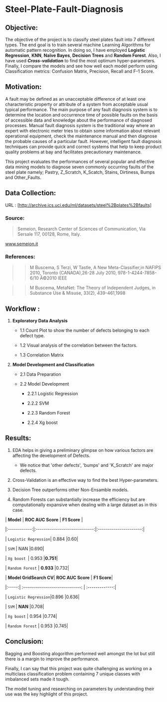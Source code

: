 # Steel-Plate-Fault-Diagnosis



## Objective:

   The objective of the project is to classify steel plates fault into 7 different types. The end goal is to train several machine Learning Algorithms for automatic pattern recognition. In doing so, I have employed **Logistic Regression**, **KNN**, **Naïve Bayes**, **Decision Trees** and **Random Forest**. Also, I have used **_Cross-validation_** to find the most optimum hyper-parameters. Finally, I compare the models and see  how well each model perform using Classification metrics: Confusion Matrix, Precision, Recall and F-1 Score.

## Motivation:

A fault may be defined as an unacceptable difference of at least one characteristic property or attribute of a system from acceptable usual typical performance. The main purpose of any fault diagnosis system is to determine the location and occurrence time of possible faults on the basis of accessible data and knowledge about the performance of diagnosed processes. Manual fault diagnosis system is the traditional way where an expert with electronic meter tries to obtain some information about relevant operational equipment, check the maintenance manual and then diagnose the probable causes of a particular fault.  However, intelligent fault diagnosis techniques can provide quick and correct systems that help to keep product quality problems at bay and facilitates precautionary maintenance.    

        

This project evaluates the performances of several popular and effective data mining models to diagnose seven commonly occurring faults of the steel plate namely; Pastry, Z_Scratch, K_Scatch, Stains, Dirtiness, Bumps and Other_Faults.

 

## Data Collection:

URL : [http://archive.ics.uci.edu/ml/datasets/steel%2Bplates%2Bfaults]

### Source:

> Semeion, Research Center of Sciences of Communication, Via Sersale 117, 00128, Rome, Italy. 

www.semeion.it

### References:

>> M Buscema, S Terzi, W Tastle, A New Meta-Classifier,in NAFIPS 2010, Toronto (CANADA),26-28 July 2010, 978-1-4244-7858-6/10 Â©2010 IEEE

>> M Buscema, MetaNet: The Theory of Independent Judges, in Substance Use & Misuse, 33(2), 439-461,1998

## Workflow :

   1. **Exploratory Data Analysis**

       - 1.1 Count Plot to show the number of defects belonging to each defect type.

       - 1.2 Visual analysis of the correlation between the factors.

       - 1.3 Correlation Matrix    

       

   2. **Model Development and Classification**

        - 2.1 Data Preparation

        - 2.2 Model Development

            - 2.2.1 Logistic Regression

            - 2.2.2 SVM

            - 2.2.3 Random Forest

            - 2.2.4 Xg boost





  

    

     

            

    

  



      

     

      

          



   

## Results:

   1. EDA helps in giving a preliminary glimpse on how various factors are affecting the development of Defects.

       - We notice that 'other defects', 'bumps' and 'K_Scratch' are major defects.

   2. Cross-Validation is an effective way to find the best Hyper-parameters.

   3. Decision Tree outperforms other Non-Ensamble models.

 

   4. Random Forests can substantially increase the efficiency but are computationally expansive when dealing with a large dataset as in this case.

   

   

|    **Model**     |    **ROC AUC Score**    | **F1 Score**   |

 |:------------:|:-----------------------------:|:----------------------:|

 | `Logistic Regression`| 0.884 |0.60|

 | `SVM` | NAN |0.690|

 | `Xg boost `| 0.953 |**0.751**|



 | `Random Forest` | **0.933** |0.732|

 

 

 | **Model GridSearch CV**| **ROC AUC Score** | **F1 Score**|

 |:-----:| :-----------------------------: | :-------------:|

 | `Logistic Regression`|0.896 |0.636|

 | `SVM` | **NAN** |0.708|

 | `Xg boost` | 0.954 |0.774|



 | `Random Forest` | 0.953 |0.745|

## Conclusion:

Bagging and Boosting alogorithm performed well amongst the lot but still there is a margin to improve the performance.

Finally, I can say that this project was quite challenging as working on a multiclass classification problem containing 7 unique classes with imbalanced sets made it tough.

The model tuning and researching on parameters by understanding their use was the key highlight of this project.

    

